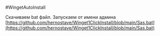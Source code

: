#WingetAutoInstall

Скачиваем bat файл. Запускаем от имени админа
[https://github.com/hernostave/Winget1ClickInstall/blob/main/Sas.bat](https://github.com/hernostave/Winget1ClickInstall/blob/main/Sas.bat)
